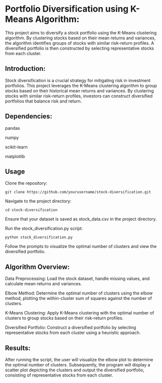 # Portfolio Diversification using K-Means Algorithm:

This project aims to diversify a stock portfolio using the K-Means clustering algorithm. By clustering stocks based on their mean returns and variances, the algorithm identifies groups of stocks with similar risk-return profiles. A diversified portfolio is then constructed by selecting representative stocks from each cluster.


## Introduction:
Stock diversification is a crucial strategy for mitigating risk in investment portfolios. This project leverages the K-Means clustering algorithm to group stocks based on their historical mean returns and variances. By clustering stocks with similar risk-return profiles, investors can construct diversified portfolios that balance risk and return.

## Dependencies:
pandas

numpy

scikit-learn

matplotlib

## Usage
Clone the repository:

    git clone https://github.com/yourusername/stock-diversification.git
Navigate to the project directory:

    cd stock-diversification
Ensure that your dataset is saved as stock_data.csv in the project directory.

Run the stock_diversification.py script:
    
    python stock_diversification.py
Follow the prompts to visualize the optimal number of clusters and view the diversified portfolio.

## Algorithm Overview:
Data Preprocessing: Load the stock dataset, handle missing values, and calculate mean returns and variances.

Elbow Method: Determine the optimal number of clusters using the elbow method, plotting the within-cluster sum of squares against the number of clusters.

K-Means Clustering: Apply K-Means clustering with the optimal number of clusters to group stocks based on their risk-return profiles.

Diversified Portfolio: Construct a diversified portfolio by selecting representative stocks from each cluster using a heuristic approach.

## Results:
After running the script, the user will visualize the elbow plot to determine the optimal number of clusters. Subsequently, the program will display a scatter plot depicting the clusters and output the diversified portfolio, consisting of representative stocks from each cluster.

